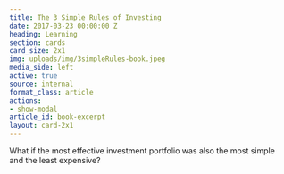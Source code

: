 ```yaml
---
title: The 3 Simple Rules of Investing
date: 2017-03-23 00:00:00 Z
heading: Learning
section: cards
card_size: 2x1
img: uploads/img/3simpleRules-book.jpeg
media_side: left
active: true
source: internal
format_class: article
actions:
- show-modal
article_id: book-excerpt
layout: card-2x1
---
```


What if the most effective investment portfolio was also the most simple and the least expensive?